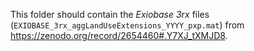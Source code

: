 This folder should contain the *Exiobase 3rx* files (`EXIOBASE_3rx_aggLandUseExtensions_YYYY_pxp.mat`) from https://zenodo.org/record/2654460#.Y7XJ_tXMJD8.